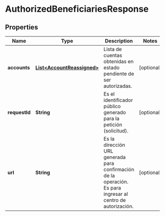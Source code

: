 # AuthorizedBeneficiariesResponse

## Properties
Name | Type | Description | Notes
------------ | ------------- | ------------- | -------------
**accounts** | [**List&lt;AccountReassigned&gt;**](AccountReassigned.md) | Lista de cuentas obtenidas en estado pendiente de ser autorizadas. |  [optional]
**requestId** | **String** | Es el identificador público generado para la petición (solicitud). |  [optional]
**url** | **String** | Es la dirección URL generada para confirmación de la operación. Es para ingresar al centro de autorización. |  [optional]
